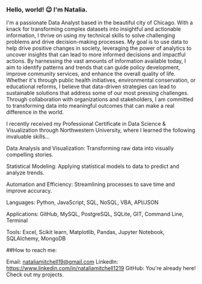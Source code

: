 ### Hello, world! 😉 I'm Natalia.

I'm a passionate Data Analyst based in the beautiful city of Chicago. With a knack for transforming complex datasets into insightful and actionable information, I thrive on using my technical skills to solve challenging problems and drive decision-making processes. My goal is to use data to help drive positive changes in society, leveraging the power of analytics to uncover insights that can lead to more informed decisions and impactful actions. By harnessing the vast amounts of information available today, I aim to identify patterns and trends that can guide policy development, improve community services, and enhance the overall quality of life. Whether it's through public health initiatives, environmental conservation, or educational reforms, I believe that data-driven strategies can lead to sustainable solutions that address some of our most pressing challenges. Through collaboration with organizations and stakeholders, I am committed to transforming data into meaningful outcomes that can make a real difference in the world. 

I recently received my Professional Certificate in Data Science & Visualization through Northwestern University, where I learned the following invaluable skills...

Data Analysis and Visualization: Transforming raw data into visually compelling stories.

Statistical Modeling: Applying statistical models to data to predict and analyze trends.

Automation and Efficiency: Streamlining processes to save time and improve accuracy.


Languages: Python, JavaScript, SQL, NoSQL, VBA, API/JSON

Applications: GitHub, MySQL, PostgreSQL, SQLite, GIT, Command Line, Terminal 

Tools: Excel, Scikit learn, Matplotlib, Pandas, Jupyter Notebook, SQLAlchemy, MongoDB


##How to reach me:

Email: nataliamitchell19@gmail.com
LinkedIn: https://www.linkedin.com/in/nataliamitchell1219
GitHub: You're already here! Check out my projects.

<!---
nmitchell1219/nmitchell1219 is a ✨ special ✨ repository because its `README.md` (this file) appears on your GitHub profile.
You can click the Preview link to take a look at your changes.
--->
